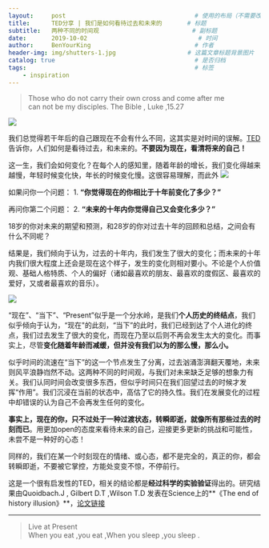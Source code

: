 ```yaml
---
layout:     post                                    # 使用的布局（不需要改）
title:      TED分享 | 我们是如何看待过去和未来的       # 标题 
subtitle:   两种不同的时间观                          # 副标题
date:       2019-10-02                               # 时间
author:     BenYourKing                             # 作者
header-img: img/shutters-1.jpg                    # 这篇文章标题背景图片
catalog: true                                       # 是否归档
tags:                                               # 标签
    - inspiration
---
```



> Those who do not carry their own cross and come after me               
> can not be my disciples. The Bible , Luke ,15.27            


![](https://ftp.bmp.ovh/imgs/2019/10/6b474525918d5070.png)

我们总觉得若干年后的自己跟现在不会有什么不同，这其实是对时间的误解。[TED](http://open.163.com/newview/movie/free?pid=M9UR1UUG9&mid=M9UR56SIT)告诉你，人们如何是看待过去，和未来的。**不要因为现在，看清将来的自己！**         

这一生，我们会如何变化？在每个人的感知里，随着年龄的增长，我们变化得越来越慢，年轻时候变化快，年长的时候变化慢。这很容易理解，而此外
![](https://i.bmp.ovh/imgs/2019/10/35787954b02f62c4.png)
        
如果问你一个问题： 1. **“你觉得现在的你相比于十年前变化了多少？”**
        
再问你第二个问题： 2. **“未来的十年内你觉得自己又会变化多少？”**
        
18岁的你对未来的期望和预测，和28岁的你对过去十年的回顾和总结，之间会有什么不同呢？         

结果是，我们倾向于认为，过去的十年内，我们发生了很大的变化；而未来的十年内我们很大程度上还会是现在这个样子，发生的变化则相对要小。不论是个人价值观、基础人格特质、个人的偏好（诸如最喜欢的朋友、最喜欢的度假区、最喜欢的爱好，又或者最喜欢的音乐）。              

![](https://i.bmp.ovh/imgs/2019/10/da7ef53125ba387e.png)

“现在”、“当下”、“Present”似乎是一个分水岭，是我们**个人历史的终结点**，我们似乎倾向于认为，“现在"的此刻，“当下”的此时，我们已经到达了个人进化的终点，我们过去发生了很大的变化，而现在乃至以后则不再会发生太大的变化。而事实上，尽管**变化随着年龄而减缓，但并没有我们以为的那么慢，那么小。**
            
似乎时间的流速在“当下”的这一个节点发生了分离，过去汹涌澎湃翻天覆地，未来则风平浪静岿然不动。这两种不同的时间观，与我们对未来缺乏足够的想象力有关。我们认同时间会改变很多东西，但似乎时间只在我们回望过去的时候才发挥“作用”。我们沉浸在当前的状态中，高估了它的持久性。我们在发展变化的过程中却错误的认为自己不会再发生任何的变化。         

**事实上，现在的你，只不过处于一种过渡状态，转瞬即逝，就像所有那些过去的时刻而已**。用更加open的态度来看待未来的自己，迎接更多更新的挑战和可能性，未尝不是一种好的心态！           
                        
同样的，我们在某一个时刻现在的情绪、或心态，都不是完全的，真正的你，都会转瞬即逝，不要被它掌控，方能处变变不惊，不停前行。


这是一个很有启发性的TED，相关的结论都是**经过科学的实验验证**得出的。研究结果由Quoidbach.J , Gilbert D.T ,Wilson T.D 发表在Science上的**《The end of history illusion》**，[论文链接](https://science.sciencemag.org/content/339/6115/96)          


***

> Live at Present               
> When you eat ,you eat ,When you sleep ,you sleep .                
































